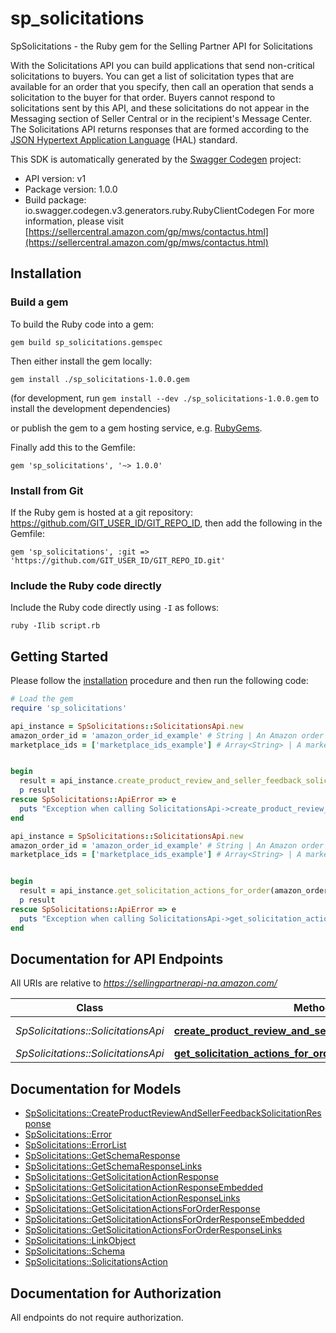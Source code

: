# sp_solicitations

SpSolicitations - the Ruby gem for the Selling Partner API for Solicitations

With the Solicitations API you can build applications that send non-critical solicitations to buyers. You can get a list of solicitation types that are available for an order that you specify, then call an operation that sends a solicitation to the buyer for that order. Buyers cannot respond to solicitations sent by this API, and these solicitations do not appear in the Messaging section of Seller Central or in the recipient's Message Center. The Solicitations API returns responses that are formed according to the <a href=https://tools.ietf.org/html/draft-kelly-json-hal-08>JSON Hypertext Application Language</a> (HAL) standard.

This SDK is automatically generated by the [Swagger Codegen](https://github.com/swagger-api/swagger-codegen) project:

- API version: v1
- Package version: 1.0.0
- Build package: io.swagger.codegen.v3.generators.ruby.RubyClientCodegen
For more information, please visit [https://sellercentral.amazon.com/gp/mws/contactus.html](https://sellercentral.amazon.com/gp/mws/contactus.html)

## Installation

### Build a gem

To build the Ruby code into a gem:

```shell
gem build sp_solicitations.gemspec
```

Then either install the gem locally:

```shell
gem install ./sp_solicitations-1.0.0.gem
```
(for development, run `gem install --dev ./sp_solicitations-1.0.0.gem` to install the development dependencies)

or publish the gem to a gem hosting service, e.g. [RubyGems](https://rubygems.org/).

Finally add this to the Gemfile:

    gem 'sp_solicitations', '~> 1.0.0'

### Install from Git

If the Ruby gem is hosted at a git repository: https://github.com/GIT_USER_ID/GIT_REPO_ID, then add the following in the Gemfile:

    gem 'sp_solicitations', :git => 'https://github.com/GIT_USER_ID/GIT_REPO_ID.git'

### Include the Ruby code directly

Include the Ruby code directly using `-I` as follows:

```shell
ruby -Ilib script.rb
```

## Getting Started

Please follow the [installation](#installation) procedure and then run the following code:
```ruby
# Load the gem
require 'sp_solicitations'

api_instance = SpSolicitations::SolicitationsApi.new
amazon_order_id = 'amazon_order_id_example' # String | An Amazon order identifier. This specifies the order for which a solicitation is sent.
marketplace_ids = ['marketplace_ids_example'] # Array<String> | A marketplace identifier. This specifies the marketplace in which the order was placed. Only one marketplace can be specified.


begin
  result = api_instance.create_product_review_and_seller_feedback_solicitation(amazon_order_id, marketplace_ids)
  p result
rescue SpSolicitations::ApiError => e
  puts "Exception when calling SolicitationsApi->create_product_review_and_seller_feedback_solicitation: #{e}"
end

api_instance = SpSolicitations::SolicitationsApi.new
amazon_order_id = 'amazon_order_id_example' # String | An Amazon order identifier. This specifies the order for which you want a list of available solicitation types.
marketplace_ids = ['marketplace_ids_example'] # Array<String> | A marketplace identifier. This specifies the marketplace in which the order was placed. Only one marketplace can be specified.


begin
  result = api_instance.get_solicitation_actions_for_order(amazon_order_id, marketplace_ids)
  p result
rescue SpSolicitations::ApiError => e
  puts "Exception when calling SolicitationsApi->get_solicitation_actions_for_order: #{e}"
end
```

## Documentation for API Endpoints

All URIs are relative to *https://sellingpartnerapi-na.amazon.com/*

Class | Method | HTTP request | Description
------------ | ------------- | ------------- | -------------
*SpSolicitations::SolicitationsApi* | [**create_product_review_and_seller_feedback_solicitation**](docs/SolicitationsApi.md#create_product_review_and_seller_feedback_solicitation) | **POST** /solicitations/v1/orders/{amazonOrderId}/solicitations/productReviewAndSellerFeedback | 
*SpSolicitations::SolicitationsApi* | [**get_solicitation_actions_for_order**](docs/SolicitationsApi.md#get_solicitation_actions_for_order) | **GET** /solicitations/v1/orders/{amazonOrderId} | 

## Documentation for Models

 - [SpSolicitations::CreateProductReviewAndSellerFeedbackSolicitationResponse](docs/CreateProductReviewAndSellerFeedbackSolicitationResponse.md)
 - [SpSolicitations::Error](docs/Error.md)
 - [SpSolicitations::ErrorList](docs/ErrorList.md)
 - [SpSolicitations::GetSchemaResponse](docs/GetSchemaResponse.md)
 - [SpSolicitations::GetSchemaResponseLinks](docs/GetSchemaResponseLinks.md)
 - [SpSolicitations::GetSolicitationActionResponse](docs/GetSolicitationActionResponse.md)
 - [SpSolicitations::GetSolicitationActionResponseEmbedded](docs/GetSolicitationActionResponseEmbedded.md)
 - [SpSolicitations::GetSolicitationActionResponseLinks](docs/GetSolicitationActionResponseLinks.md)
 - [SpSolicitations::GetSolicitationActionsForOrderResponse](docs/GetSolicitationActionsForOrderResponse.md)
 - [SpSolicitations::GetSolicitationActionsForOrderResponseEmbedded](docs/GetSolicitationActionsForOrderResponseEmbedded.md)
 - [SpSolicitations::GetSolicitationActionsForOrderResponseLinks](docs/GetSolicitationActionsForOrderResponseLinks.md)
 - [SpSolicitations::LinkObject](docs/LinkObject.md)
 - [SpSolicitations::Schema](docs/Schema.md)
 - [SpSolicitations::SolicitationsAction](docs/SolicitationsAction.md)

## Documentation for Authorization

 All endpoints do not require authorization.

